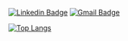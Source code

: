 [![Linkedin Badge](https://img.shields.io/badge/-Giovane%20Aguiar-6633cc?style=flat-square&logo=Linkedin&logoColor=white&link=https://www.linkedin.com/in/giovane-aguiar/)](https://www.linkedin.com/in/giovane-aguiar/) 
[![Gmail Badge](https://img.shields.io/badge/-giovaneaguiar@ice.ufjf.br-6633cc?style=flat-square&logo=Gmail&logoColor=white&link=mailto:giovaneaguiar@ice.ufjf.br)](mailto:giovaneaguiar@ice.ufjf.br)
<!--
**giovaneaguiar/giovaneaguiar** is a ✨ _special_ ✨ repository because its `README.md` (this file) appears on your GitHub profile.

Here are some ideas to get you started:

- 🔭 I’m currently working on ...
- 🌱 I’m currently learning ...
- 👯 I’m looking to collaborate on ...
- 🤔 I’m looking for help with ...
- 💬 Ask me about ...
- 📫 How to reach me: ...
- 😄 Pronouns: ...
- ⚡ Fun fact: ...
-->

[![Top Langs](https://github-readme-stats.vercel.app/api/top-langs/?username=giovaneaguiar&layout=compact&theme=midnight-purple&langs_count=6&count_private=true)](https://github.com/anuraghazra/github-readme-stats)
